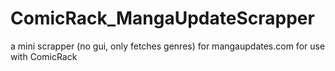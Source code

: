 # ComicRack_MangaUpdateScrapper
a mini scrapper (no gui, only fetches genres) for mangaupdates.com for use with ComicRack
